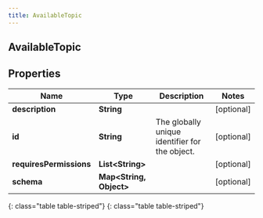 ```yaml
---
title: AvailableTopic
---
```

## AvailableTopic


## Properties

| Name | Type | Description | Notes |
| ------------ | ------------- | ------------- | ------------- |
| **description** | **String** |  |  [optional] |
| **id** | **String** | The globally unique identifier for the object. |  [optional] |
| **requiresPermissions** | **List&lt;String&gt;** |  |  [optional] |
| **schema** | **Map&lt;String, Object&gt;** |  |  [optional] |
{: class="table table-striped"}
{: class="table table-striped"}


